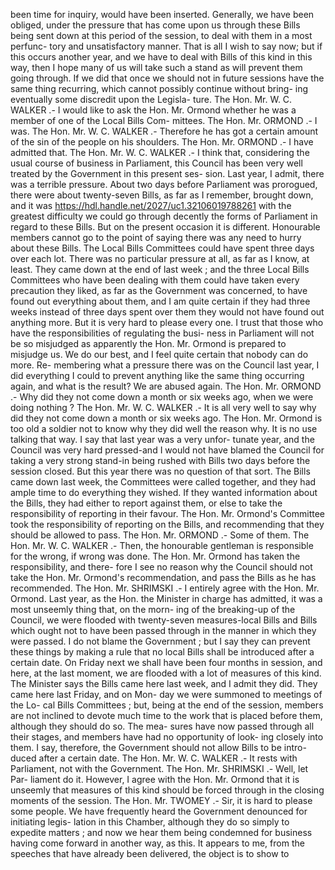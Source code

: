 been time for inquiry, would have been inserted. Generally, we have been obliged, under the pressure that has come upon us through these Bills being sent down at this period of the session, to deal with them in a most perfunc- tory and unsatisfactory manner. That is all I wish to say now; but if this occurs another year, and we have to deal with Bills of this kind in this way, then I hope many of us will take such a stand as will prevent them going through. If we did that once we should not in future sessions have the same thing recurring, which cannot possibly continue without bring- ing eventually some discredit upon the Legisla- ture. The Hon. Mr. W. C. WALKER .- I would like to ask the Hon. Mr. Ormond whether he was a member of one of the Local Bills Com- mittees. The Hon. Mr. ORMOND .- I was. The Hon. Mr. W. C. WALKER .- Therefore he has got a certain amount of the sin of the people on his shoulders. The Hon. Mr. ORMOND .- I have admitted that. The Hon. Mr. W. C. WALKER .- I think that, considering the usual course of business in Parliament, this Council has been very well treated by the Government in this present ses- sion. Last year, I admit, there was a terrible pressure. About two days before Parliament was prorogued, there were about twenty-seven Bills, as far as I remember, brought down, and it was https://hdl.handle.net/2027/uc1.32106019788261 with the greatest difficulty we could go through decently the forms of Parliament in regard to these Bills. But on the present occasion it is different. Honourable members cannot go to the point of saying there was any need to hurry about these Bills. The Local Bills Committees could have spent three days over each lot. There was no particular pressure at all, as far as I know, at least. They came down at the end of last week ; and the three Local Bills Committees who have been dealing with them could have taken every precaution they liked, as far as the Government was concerned, to have found out everything about them, and I am quite certain if they had three weeks instead of three days spent over them they would not have found out anything more. But it is very hard to please every one. I trust that those who have the responsibilities of regulating the busi- ness in Parliament will not be so misjudged as apparently the Hon. Mr. Ormond is prepared to misjudge us. We do our best, and I feel quite certain that nobody can do more. Re- membering what a pressure there was on the Council last year, I did everything I could to prevent anything like the same thing occurring again, and what is the result? We are abused again. The Hon. Mr. ORMOND .- Why did they not come down a month or six weeks ago, when we were doing nothing ? The Hon. Mr. W. C. WALKER .- It is all very well to say why did they not come down a month or six weeks ago. The Hon. Mr. Ormond is too old a soldier not to know why they did well the reason why. It is no use talking that way. I say that last year was a very unfor- tunate year, and the Council was very hard pressed-and I would not have blamed the Council for taking a very strong stand-in being rushed with Bills two days before the session closed. But this year there was no question of that sort. The Bills came down last week, the Committees were called together, and they had ample time to do everything they wished. If they wanted information about the Bills, they had either to report against them, or else to take the responsibility of reporting in their favour. The Hon. Mr. Ormond's Committee took the responsibility of reporting on the Bills, and recommending that they should be allowed to pass. The Hon. Mr. ORMOND .- Some of them. The Hon. Mr. W. C. WALKER .- Then, the honourable gentleman is responsible for the wrong, if wrong was done. The Hon. Mr. Ormond has taken the responsibility, and there- fore I see no reason why the Council should not take the Hon. Mr. Ormond's recommendation, and pass the Bills as he has recommended. The Hon. Mr. SHRIMSKI .- I entirely agree with the Hon. Mr. Ormond. Last year, as the Hon. the Minister in charge has admitted, it was a most unseemly thing that, on the morn- ing of the breaking-up of the Council, we were flooded with twenty-seven measures-local Bills and Bills which ought not to have been passed through in the manner in which they were passed. I do not blame the Government ; but I say they can prevent these things by making a rule that no local Bills shall be introduced after a certain date. On Friday next we shall have been four months in session, and here, at the last moment, we are flooded with a lot of measures of this kind. The Minister says the Bills came here last week, and I admit they did. They came here last Friday, and on Mon- day we were summoned to meetings of the Lo- cal Bills Committees ; but, being at the end of the session, members are not inclined to devote much time to the work that is placed before them, although they should do so. The mea- sures have now passed through all their stages, and members have had no opportunity of look- ing closely into them. I say, therefore, the Government should not allow Bills to be intro- duced after a certain date. The Hon. Mr. W. C. WALKER .- It rests with Parliament, not with the Government. The Hon. Mr. SHRIMSKI .- Well, let Par- liament do it. However, I agree with the Hon. Mr. Ormond that it is unseemly that measures of this kind should be forced through in the closing moments of the session. The Hon. Mr. TWOMEY .- Sir, it is hard to please some people. We have frequently heard the Government denounced for initiating legis- lation in this Chamber, although they do so simply to expedite matters ; and now we hear them being condemned for business having come forward in another way, as this. It appears to me, from the speeches that have already been delivered, the object is to show to 